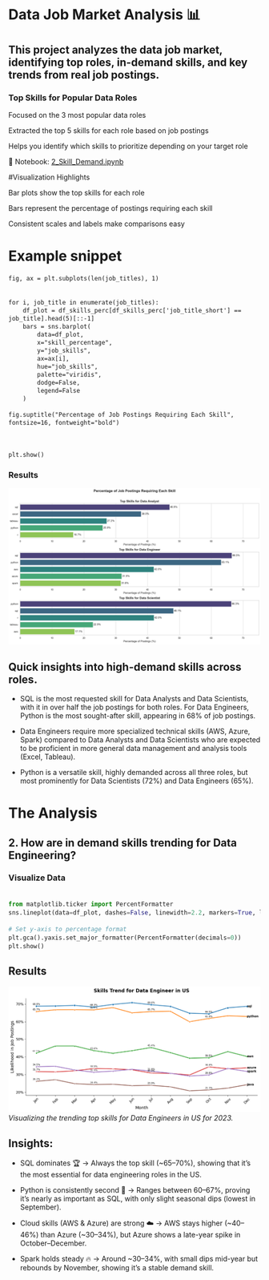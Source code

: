 # Data Job Market Analysis 📊

## This project analyzes the data job market, identifying top roles, in-demand skills, and key trends from real job postings.

### Top Skills for Popular Data Roles

Focused on the 3 most popular data roles

Extracted the top 5 skills for each role based on job postings

Helps you identify which skills to prioritize depending on your target role

📂 Notebook: [2_Skill_Demand.ipynb](4_Project\2_Skill_Demand.ipynb)

#Visualization Highlights

Bar plots show the top skills for each role

Bars represent the percentage of postings requiring each skill

Consistent scales and labels make comparisons easy

# Example snippet

```
fig, ax = plt.subplots(len(job_titles), 1)


for i, job_title in enumerate(job_titles):
    df_plot = df_skills_perc[df_skills_perc['job_title_short'] == job_title].head(5)[::-1]
    bars = sns.barplot(
        data=df_plot,
        x="skill_percentage",
        y="job_skills",
        ax=ax[i],
        hue="job_skills",         
        palette="viridis",
        dodge=False,
        legend=False              
    )

fig.suptitle("Percentage of Job Postings Requiring Each Skill", fontsize=16, fontweight="bold")



plt.show()

```

### Results

![Visualization of Top Skills for Data Nerds](4_Project\images\skill_demand.png)

## Quick insights into high-demand skills across roles.

- SQL is the most requested skill for Data Analysts and Data Scientists, with it in over half the job postings for both roles. For Data Engineers, Python is the most sought-after skill, appearing in 68% of job postings.

- Data Engineers require more specialized technical skills (AWS, Azure, Spark) compared to Data Analysts and Data Scientists who are expected to be proficient in more general data management and analysis tools (Excel, Tableau).

-  Python is a versatile skill, highly demanded across all three roles, but most prominently for Data Scientists (72%) and Data Engineers (65%).


# The Analysis
## 2. How are in demand skills trending for Data Engineering?

### Visualize Data

``` python

from matplotlib.ticker import PercentFormatter
sns.lineplot(data=df_plot, dashes=False, linewidth=2.2, markers=True, legend=False)

# Set y-axis to percentage format
plt.gca().yaxis.set_major_formatter(PercentFormatter(decimals=0))
plt.show()

```
## Results
![Trending Top skills for Data Engineers in the US](4_Project\images\skills_trend.png)
*Visualizing the trending top skills for Data Engineers in US for 2023.*

## Insights:

- SQL dominates 🏆 → Always the top skill (~65–70%), showing that it’s the most essential for data engineering roles in the US.

- Python is consistently second 🐍 → Ranges between 60–67%, proving it’s nearly as important as SQL, with only slight seasonal dips (lowest in September).

- Cloud skills (AWS & Azure) are strong ☁️ → AWS stays higher (~40–46%) than Azure (~30–34%), but Azure shows a late-year spike in October–December.

- Spark holds steady 🔥 → Around ~30–34%, with small dips mid-year but rebounds by November, showing it’s a stable demand skill.

